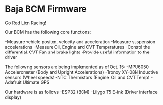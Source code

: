 # Baja BCM Firmware

Go Red Lion Racing!

Our BCM has the following core functions:

-Measure vehicle positon, velocity and acceleration
-Measure suspension accelerations
-Measure Oil, Engine and CVT Temperatures
-Control the differential, CVT Fan and brake lights
-Provide useful information to the driver

The following sensors are being implemented as of Oct. 15:
-MPU6050 Accelerometer (Body and Upright Accelerations)
-Tronxy XY-08N Inductive sensors (Wheel speeds)
-NTC Thermistors (Engine, Oil and CVT Temp)
-Adafruit Ultimate GPS

Our hardware is as follows
-ESP32 (BCM)
-Lilygo T5 E-ink (Driver interface display)
